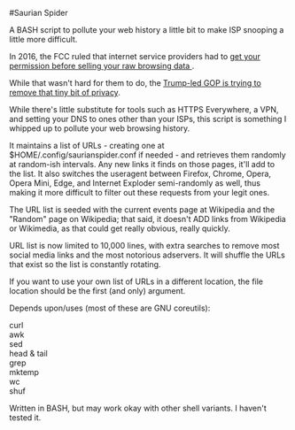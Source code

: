 #Saurian Spider

A BASH script to pollute your web history a little bit to make ISP snooping a little more difficult.

In 2016, the FCC ruled that internet service providers had to [get your permission before selling your raw browsing data
](http://www.recode.net/2016/10/28/13442880/internet-providers-fcc-permission-share-web-browsing-data-opt-in).

While that wasn't hard for them to do, the [Trump-led GOP is trying to remove that tiny bit of privacy](https://arstechnica.com/tech-policy/2017/03/gop-senators-new-bill-would-let-isps-sell-your-web-browsing-data/).

While there's little substitute for tools such as HTTPS Everywhere, a VPN, and setting your DNS to ones other than your ISPs, this script is something I whipped up to pollute your web browsing history.

It maintains a list of URLs - creating one at $HOME/.config/saurianspider.conf if needed - and retrieves them randomly at random-ish intervals. Any new links it finds on those pages, it'll add to the list. It also switches the useragent between Firefox, Chrome, Opera, Opera Mini, Edge, and Internet Exploder semi-randomly as well, thus making it more difficult to filter out these requests from your legit ones.

The URL list is seeded with the current events page at Wikipedia and the "Random" page on Wikipedia; that said, it doesn't ADD links from Wikipedia or Wikimedia, as that could get really obvious, really quickly.

URL list is now limited to 10,000 lines, with extra searches to remove most social media links and the most notorious adservers.  It will shuffle the URLs that exist so the list is constantly rotating.

If you want to use your own list of URLs in a different location, the file location should be the first (and only) argument.

Depends upon/uses (most of these are GNU coreutils):

curl  
awk  
sed  
head & tail   
grep  
mktemp   
wc   
shuf   

Written in BASH, but may work okay with other shell variants. I haven't tested it.